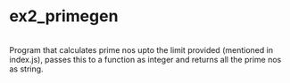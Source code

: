 # ex2_primegen
<br/>
Program that calculates prime nos upto the limit provided (mentioned in index.js), passes this to a function as integer and returns all the prime nos as string.
<br/>
